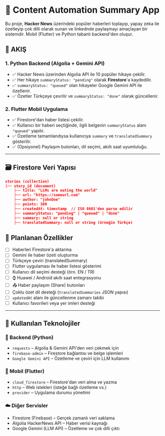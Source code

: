 # 🔎 Content Automation Summary App

Bu proje, **Hacker News** üzerindeki popüler haberleri toplayıp, yapay zeka ile özetleyip çok dilli olarak sunan ve linkednde paylaşmayı amaçlayan bir sistemdir. Mobil (Flutter) ve Python tabanlı backend'den oluşur.

## 🧩 AKIŞ

### 1. Python Backend (Algolia + Gemini API)
- ✅ Hacker News üzerinden Algolia API ile 10 popüler hikaye çekilir.
- ✅ Her hikaye `summaryStatus: "pending"` olarak **Firestore**'a kaydedilir.
- ✅ `summaryStatus: "queued"` olan hikayeler Google Gemini API ile özetlenir.
- ✅ Özetler Türkçeye çevrilir ve `summaryStatus: "done"` olarak güncellenir.

### 2. Flutter Mobil Uygulama
- ✅ Firestore'dan haber listesi çekilir.
- ✅ Kullanıcı bir haberi seçtiğinde, ilgili belgenin `summaryStatus` alanı `"queued"` yapılır.
- ✅ Özetleme tamamlandıysa kullanıcıya `summary` ve `translatedSummary` gösterilir.
- ✅ (Opsiyonel) Paylaşım butonları, dil seçimi, akıllı saat uyumluluğu.

---

## 🗃️ Firestore Veri Yapısı

```json
stories (collection)
├── story_id (document)
    ├── title: "LLMs are eating the world"
    ├── url: "https://someurl.com"
    ├── author: "johnDoe"
    ├── points: 300
    ├── createdAt: timestamp  // ISO 8601'den parse edilir
    ├── summaryStatus: "pending" | "queued" | "done"
    ├── summary: null or string
    ├── translatedSummary: null or string (örneğin Türkçe)
```

## 🧩 Planlanan Özellikler

- [ ] Haberleri Firestore'a aktarma
- [ ] Gemini ile haber özeti oluşturma
- [ ] Türkçeye çeviri (translatedSummary)
- [ ] Flutter uygulaması ile haber listesi gösterimi
- [ ] Kullanıcı dil seçimi desteği (örn. EN / TR)
- [ ] ⌚ Huawei / Android akıllı saat entegrasyonu
- [ ] 📤 Haber paylaşım (Share) butonları
- [ ] Çoklu özet dil desteği (`translatedSummaries` JSON yapısı)
- [ ] `updatedAt` alanı ile güncellenme zamanı takibi
- [ ] Kullanıcı favorileri veya yer imleri desteği

---

## 🧠 Kullanılan Teknolojiler

### 🔧 Backend (Python)
- `requests` – Algolia & Gemini API'den veri çekmek için
- `firebase-admin` – Firestore bağlantısı ve belge işlemleri
- `Google Gemini API` – Özetleme ve çeviri için LLM kullanımı

### 📱 Mobil (Flutter)
- `cloud_firestore` – Firestore'dan veri alma ve yazma
- `http` – Web istekleri (isteğe bağlı özetleme vs.)
- `provider` – Uygulama durumu yönetimi

### ☁️ Diğer Servisler
- Firestore (Firebase) – Gerçek zamanlı veri saklama
- Algolia HackerNews API – Haber verisi kaynağı
- Google Gemini (LLM API) – Özetleme ve çok dilli çıktı
